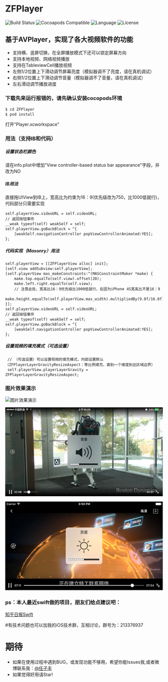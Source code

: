# ZFPlayer
![Build Status](https://camo.githubusercontent.com/474a2feaf657f12a6d2f1109a07886ba92fe3d31/68747470733a2f2f696d672e736869656c64732e696f2f62616467652f6275696c642d70617373696e672d627269676874677265656e2e737667)
![Cocoapods Compatible](https://img.shields.io/cocoapods/v/ZFPlayer.svg)
![Language](https://camo.githubusercontent.com/c0e82513e10f9760e334cbed2799b3c86adf08d5/68747470733a2f2f696d672e736869656c64732e696f2f62616467652f6c616e67756167652d6f626a632d3537383765352e737667)
![License](https://camo.githubusercontent.com/e7302c620b3589a361fc5503732f3505347205d4/68747470733a2f2f696d672e736869656c64732e696f2f62616467652f6c6963656e73652d4d49542d627269676874677265656e2e737667)
## 基于AVPlayer，实现了各大视频软件的功能
* 支持横、竖屏切换，在全屏播放模式下还可以锁定屏幕方向
* 支持本地视频、网络视频播放
* 支持在TableviewCell播放视频
* 左侧1/2位置上下滑动调节屏幕亮度（模拟器调不了亮度，请在真机调试）
* 右侧1/2位置上下滑动调节音量（模拟器调不了音量，请在真机调试）
* 左右滑动调节播放进度

### 下载先来运行报错的，请先确认安装cocopods环境

	$ cd ZFPlayer
	$ pod install
	
打开"Player.xcworkspace"

### 用法（支持IB和代码）
##### 设置状态栏颜色
请在info.plist中增加"View controller-based status bar appearance"字段，并改为NO

##### IB用法
直接拖UIView到IB上，宽高比为约束为16：9(优先级改为750，比1000低就行)，代码部分只需要实现

```objc
self.playerView.videoURL = self.videoURL;
// 返回按钮事件
__weak typeof(self) weakSelf = self;
self.playerView.goBackBlock = ^{
	[weakSelf.navigationController popViewControllerAnimated:YES];
};

```

##### 代码实现（Masonry）用法

```objc
self.playerView = [[ZFPlayerView alloc] init];
[self.view addSubview:self.playerView];
[self.playerView mas_makeConstraints:^(MASConstraintMaker *make) {
 	make.top.equalTo(self.view).offset(20);
 	make.left.right.equalTo(self.view);
	// 注意此处，宽高比16：9优先级比1000低就行，在因为iPhone 4S宽高比不是16：9
	make.height.equalTo(self.playerView.mas_width).multipliedBy(9.0f/16.0f).with.priority(750);
}];
self.playerView.videoURL = self.videoURL;
// 返回按钮事件
__weak typeof(self) weakSelf = self;
self.playerView.goBackBlock = ^{
	[weakSelf.navigationController popViewControllerAnimated:YES];
};
```

##### 设置视频的填充模式（可选设置）

```objc
 // （可选设置）可以设置视频的填充模式，内部设置默认（ZFPlayerLayerGravityResizeAspect：等比例填充，直到一个维度到达区域边界）
 self.playerView.playerLayerGravity = ZFPlayerLayerGravityResizeAspect;
```
 
### 图片效果演示

![图片效果演示](https://github.com/renzifeng/ZFPlayer/raw/master/screen.gif)

![声音调节演示](https://github.com/renzifeng/ZFPlayer/raw/master/volume.png)

![亮度调节演示](https://github.com/renzifeng/ZFPlayer/raw/master/brightness.png)

### ps：本人最近swift做的项目，朋友们给点建议吧：
[知乎日报Swift](https://github.com/renzifeng/ZFZhiHuDaily)


#有技术问题也可以加我的iOS技术群，互相讨论，群号为：213376937

# 期待
- 如果在使用过程中遇到BUG，或发现功能不够用，希望你能Issues我,或者微博联系我：[@任子丰](https://weibo.com/zifeng1300)
- 如果觉得好用请Star!